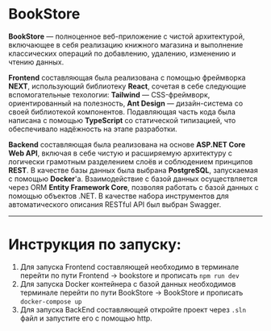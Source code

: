 # BookStore

**BookStore** — полноценное веб-приложение с чистой архитектурой, включающее в себя реализацию книжного магазина и выполнение классических операций по добавлению, удалению, изменению и чтению данных.

**Frontend** составляющая была реализована с помощью фреймворка **NEXT**, использующий библиотеку **React**, сочетая в себе следующие вспомогательные техологии: **Tailwind** — CSS-фреймворк, ориентированный на полезность, **Ant Design** — дизайн-система со своей библиотекой компонентов. Подавляющая часть кода была написана с помощью **TypeScript** со статической типизацией, что обеспечивало надёжность на этапе разработки.

**Backend** составляющая была реализована на основе **ASP.NET Core Web API**, включая в себе чистую и расширяемую архитектуру с логически грамотным разделением слоёв и соблюдением принципов **REST**. В качестве базы данных была выбрана **PostgreSQL**, запускаемая с помощью **Docker**'а. Взаимодействие с базой данных осуществляется через ORM **Entity Framework Core**, позволяя работать с базой данных с помощью объектов .NET. В качестве набора инструментов для автоматического описания RESTful API был выбран Swagger.

____

# Инструкция по запуску:
1. Для запуска Frontend составляющей необходимо в терминале перейти по пути Frontend -> bookstore и прописать `npm run dev`
2. Для запуска Docker контейнера с базой данных необходимов терминале перейти по пути BookStore -> BookStore и прописать `docker-compose up`
3. Для запуска BackEnd составляющей откройте проект через `.sln` файл и запустите его с помощью http.
